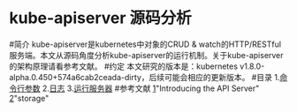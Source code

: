 kube-apiserver 源码分析
==========================================================
#简介
        kube-apiserver是kubernetes中对象的CRUD & watch的HTTP/RESTful服务端。本文从源码角度分析kube-apiserver的运行机制。关于kube-apiserver的架构原理请看参考文献。
#约定
        本文研究的版本是：kubernetes v1.8.0-alpha.0.450+574a6cab2ceada-dirty，后续可能会相应的更新版本。
#目录
        1.[命令行参数](/flag/flag.md)
        2.[日志](/log/log.md)
        3.[运行服务器](/run/run.md)
#参考文献
        [1](https://blog.openshift.com/kubernetes-deep-dive-api-server-part-1/)"Introducing the API Server"
        [2](https://blog.openshift.com/kubernetes-deep-dive-api-server-part-2/)"storage"